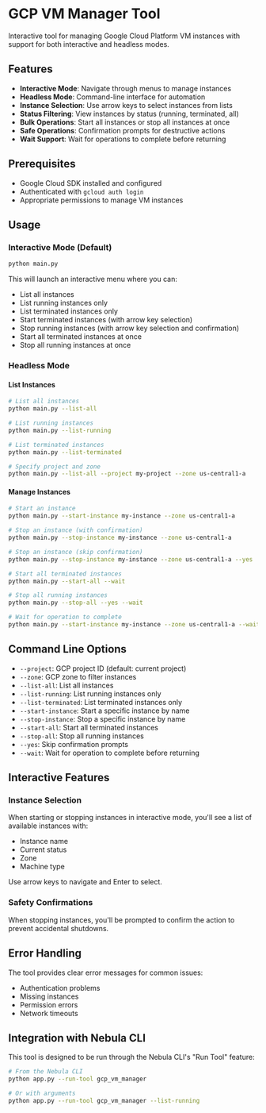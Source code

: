 # GCP VM Manager Tool

Interactive tool for managing Google Cloud Platform VM instances with support for both interactive and headless modes.

## Features

- **Interactive Mode**: Navigate through menus to manage instances
- **Headless Mode**: Command-line interface for automation
- **Instance Selection**: Use arrow keys to select instances from lists
- **Status Filtering**: View instances by status (running, terminated, all)
- **Bulk Operations**: Start all instances or stop all instances at once
- **Safe Operations**: Confirmation prompts for destructive actions
- **Wait Support**: Wait for operations to complete before returning

## Prerequisites

- Google Cloud SDK installed and configured
- Authenticated with `gcloud auth login`
- Appropriate permissions to manage VM instances

## Usage

### Interactive Mode (Default)

```bash
python main.py
```

This will launch an interactive menu where you can:
- List all instances
- List running instances only
- List terminated instances only
- Start terminated instances (with arrow key selection)
- Stop running instances (with arrow key selection and confirmation)
- Start all terminated instances at once
- Stop all running instances at once

### Headless Mode

#### List Instances

```bash
# List all instances
python main.py --list-all

# List running instances
python main.py --list-running

# List terminated instances
python main.py --list-terminated

# Specify project and zone
python main.py --list-all --project my-project --zone us-central1-a
```

#### Manage Instances

```bash
# Start an instance
python main.py --start-instance my-instance --zone us-central1-a

# Stop an instance (with confirmation)
python main.py --stop-instance my-instance --zone us-central1-a

# Stop an instance (skip confirmation)
python main.py --stop-instance my-instance --zone us-central1-a --yes

# Start all terminated instances
python main.py --start-all --wait

# Stop all running instances
python main.py --stop-all --yes --wait

# Wait for operation to complete
python main.py --start-instance my-instance --zone us-central1-a --wait
```

## Command Line Options

- `--project`: GCP project ID (default: current project)
- `--zone`: GCP zone to filter instances
- `--list-all`: List all instances
- `--list-running`: List running instances only
- `--list-terminated`: List terminated instances only
- `--start-instance`: Start a specific instance by name
- `--stop-instance`: Stop a specific instance by name
- `--start-all`: Start all terminated instances
- `--stop-all`: Stop all running instances
- `--yes`: Skip confirmation prompts
- `--wait`: Wait for operation to complete before returning

## Interactive Features

### Instance Selection
When starting or stopping instances in interactive mode, you'll see a list of available instances with:
- Instance name
- Current status
- Zone
- Machine type

Use arrow keys to navigate and Enter to select.

### Safety Confirmations
When stopping instances, you'll be prompted to confirm the action to prevent accidental shutdowns.

## Error Handling

The tool provides clear error messages for common issues:
- Authentication problems
- Missing instances
- Permission errors
- Network timeouts

## Integration with Nebula CLI

This tool is designed to be run through the Nebula CLI's "Run Tool" feature:

```bash
# From the Nebula CLI
python app.py --run-tool gcp_vm_manager

# Or with arguments
python app.py --run-tool gcp_vm_manager --list-running
```
